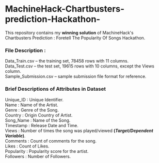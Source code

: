 # MachineHack-Chartbusters-prediction-Hackathon-
This repository contains my <strong>winning solution</strong> of MachineHack's Chartbusters Prediction : Foretell The Popularity Of Songs Hackathon.

### File Description :
Data_Train.csv – the training set, 78458 rows with 11 columns.<br>
Data_Test.csv – the test set, 19615 rows with 10 columns, except the Views column.<br>
Sample_Submission.csv – sample submission file format for reference.<br>

### Brief Descriptions of Attributes in Dataset
Unique_ID : Unique Identifier.<br>
Name : Name of the Artist.<br>
Genre : Genre of the Song.<br>
Country : Origin Country of Artist.<br>
Song_Name : Name of the Song.<br>
Timestamp : Release Date and Time.<br>
Views : Number of times the song was played/viewed <strong>(*Target/Dependent Variable*)</strong>.<br>
Comments : Count of comments for the song.<br>
Likes : Count of Likes.<br>
Popularity : Popularity score for the artist.<br>
Followers : Number of Followers.<br>
